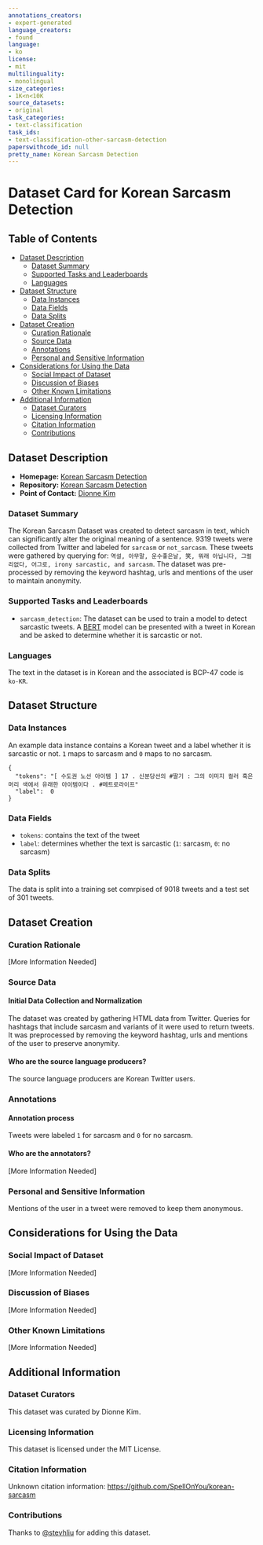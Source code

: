 ```yaml
---
annotations_creators:
- expert-generated
language_creators:
- found
language:
- ko
license:
- mit
multilinguality:
- monolingual
size_categories:
- 1K<n<10K
source_datasets:
- original
task_categories:
- text-classification
task_ids:
- text-classification-other-sarcasm-detection
paperswithcode_id: null
pretty_name: Korean Sarcasm Detection
---
```


# Dataset Card for Korean Sarcasm Detection

## Table of Contents
- [Dataset Description](#dataset-description)
  - [Dataset Summary](#dataset-summary)
  - [Supported Tasks and Leaderboards](#supported-tasks-and-leaderboards)
  - [Languages](#languages)
- [Dataset Structure](#dataset-structure)
  - [Data Instances](#data-instances)
  - [Data Fields](#data-fields)
  - [Data Splits](#data-splits)
- [Dataset Creation](#dataset-creation)
  - [Curation Rationale](#curation-rationale)
  - [Source Data](#source-data)
  - [Annotations](#annotations)
  - [Personal and Sensitive Information](#personal-and-sensitive-information)
- [Considerations for Using the Data](#considerations-for-using-the-data)
  - [Social Impact of Dataset](#social-impact-of-dataset)
  - [Discussion of Biases](#discussion-of-biases)
  - [Other Known Limitations](#other-known-limitations)
- [Additional Information](#additional-information)
  - [Dataset Curators](#dataset-curators)
  - [Licensing Information](#licensing-information)
  - [Citation Information](#citation-information)
  - [Contributions](#contributions)

## Dataset Description

- **Homepage:** [Korean Sarcasm Detection](https://github.com/SpellOnYou/korean-sarcasm)
- **Repository:** [Korean Sarcasm Detection](https://github.com/SpellOnYou/korean-sarcasm)
- **Point of Contact:** [Dionne Kim](jiwon.kim.096@gmail.com)

### Dataset Summary

The Korean Sarcasm Dataset was created to detect sarcasm in text, which can significantly alter the original meaning of a sentence. 9319 tweets were collected from Twitter and labeled for `sarcasm` or `not_sarcasm`. These tweets were gathered by querying for: `역설, 아무말, 운수좋은날, 笑, 뭐래 아닙니다, 그럴리없다, 어그로, irony sarcastic, and sarcasm`. The dataset was pre-processed by removing the keyword hashtag, urls and mentions of the user to maintain anonymity. 

### Supported Tasks and Leaderboards

* `sarcasm_detection`: The dataset can be used to train a model to detect sarcastic tweets. A [BERT](https://huggingface.co/bert-base-uncased) model can be presented with a tweet in Korean and be asked to determine whether it is sarcastic or not.

### Languages

The text in the dataset is in Korean and the associated is BCP-47 code is `ko-KR`.	

## Dataset Structure

### Data Instances

An example data instance contains a Korean tweet and a label whether it is sarcastic or not. `1` maps to sarcasm and `0` maps to no sarcasm.

```
{
  "tokens": "[ 수도권 노선 아이템 ] 17 . 신분당선의 #딸기 : 그의 이미지 컬러 혹은 머리 색에서 유래한 아이템이다 . #메트로라이프"
  "label": 	0
}
```

### Data Fields

* `tokens`: contains the text of the tweet
* `label`: determines whether the text is sarcastic (`1`: sarcasm, `0`: no sarcasm)

### Data Splits

The data is split into a training set comrpised of 9018 tweets and a test set of 301 tweets.

## Dataset Creation

### Curation Rationale

[More Information Needed]

### Source Data

#### Initial Data Collection and Normalization

The dataset was created by gathering HTML data from Twitter. Queries for hashtags that include sarcasm and variants of it were used to return tweets. It was preprocessed by removing the keyword hashtag, urls and mentions of the user to preserve anonymity. 

#### Who are the source language producers?

The source language producers are Korean Twitter users.

### Annotations

#### Annotation process

Tweets were labeled `1` for sarcasm and `0` for no sarcasm.

#### Who are the annotators?

[More Information Needed]

### Personal and Sensitive Information

Mentions of the user in a tweet were removed to keep them anonymous.

## Considerations for Using the Data

### Social Impact of Dataset

[More Information Needed]

### Discussion of Biases

[More Information Needed]

### Other Known Limitations

[More Information Needed]

## Additional Information

### Dataset Curators

This dataset was curated by Dionne Kim.

### Licensing Information

This dataset is licensed under the MIT License.

### Citation Information

Unknown citation information: https://github.com/SpellOnYou/korean-sarcasm

### Contributions

Thanks to [@stevhliu](https://github.com/stevhliu) for adding this dataset.
